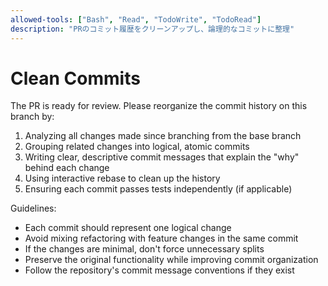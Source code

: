 ```yaml
---
allowed-tools: ["Bash", "Read", "TodoWrite", "TodoRead"]
description: "PRのコミット履歴をクリーンアップし、論理的なコミットに整理"
---
```


# Clean Commits

The PR is ready for review. Please reorganize the commit history on this branch by:

1. Analyzing all changes made since branching from the base branch
2. Grouping related changes into logical, atomic commits
3. Writing clear, descriptive commit messages that explain the "why" behind each change
4. Using interactive rebase to clean up the history
5. Ensuring each commit passes tests independently (if applicable)

Guidelines:
- Each commit should represent one logical change
- Avoid mixing refactoring with feature changes in the same commit
- If the changes are minimal, don't force unnecessary splits
- Preserve the original functionality while improving commit organization
- Follow the repository's commit message conventions if they exist